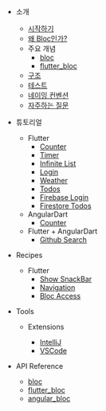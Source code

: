 - 소개

  - [시작하기](/ko-kr/gettingstarted.md)
  - [왜 Bloc인가?](/ko-kr/whybloc.md)
  - 주요 개념
    - [bloc](/ko-kr/coreconcepts.md)
    - [flutter_bloc](/ko-kr/flutterbloccoreconcepts.md)
  - [구조](/ko-kr/architecture.md)
  - [테스트](/ko-kr/testing.md)
  - [네이밍 컨벤션](/ko-kr/blocnamingconventions.md)
  - [자주하는 질문](/ko-kr/faqs.md)

- 튜토리얼

  - Flutter
    - [Counter](fluttercountertutorial.md)
    - [Timer](fluttertimertutorial.md)
    - [Infinite List](flutterinfinitelisttutorial.md)
    - [Login](flutterlogintutorial.md)
    - [Weather](flutterweathertutorial.md)
    - [Todos](fluttertodostutorial.md)
    - [Firebase Login](flutterfirebaselogintutorial.md)
    - [Firestore Todos](flutterfirestoretodostutorial.md)
  - AngularDart
    - [Counter](angularcountertutorial.md)
  - Flutter + AngularDart
    - [Github Search](flutterangulargithubsearch.md)

- Recipes

  - Flutter
    - [Show SnackBar](recipesfluttershowsnackbar.md)
    - [Navigation](recipesflutternavigation.md)
    - [Bloc Access](recipesflutterblocaccess.md)

- Tools

  - Extensions

    - [IntelliJ](blocintellijextension.md)
    - [VSCode](blocvscodeextension.md)

- API Reference
  - [bloc](https://pub.dev/documentation/bloc/latest/bloc/bloc-library.html)
  - [flutter_bloc](https://pub.dev/documentation/flutter_bloc/latest/flutter_bloc/flutter_bloc-library.html)
  - [angular_bloc](https://pub.dev/documentation/angular_bloc/latest/angular_dart/angular_dart-library.html)
